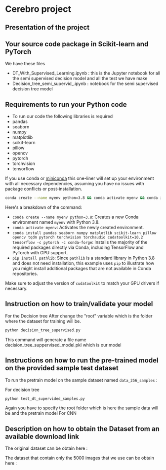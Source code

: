 # Cerebro project

## Presentation of the project

## Your source code package in Scikit-learn and PyTorch

We have these files

- DT_With_Supervised_Learning.ipynb  : this is the Jupyter notebook for all the semi supervised decision model and all the test we have make
- Decision_tree_semi_supervid_.ipynb : notebook for the semi supervised decision tree model

## Requirements to run your Python code

- To run our code the following libraries is required
- pandas
- seaborn
- numpy
- matplotlib
- scikit-learn
- pillow
- opencv
- pytorch
- torchvision
- tensorflow

If you use conda  or [miniconda](https://docs.anaconda.com/miniconda/miniconda-install/) this one-liner will set up your environment with all necessary dependencies, assuming you have no issues with package conflicts or post-installation. 

```bash
conda create --name myenv python=3.8 && conda activate myenv && conda install pandas seaborn numpy matplotlib scikit-learn pillow opencv tqdm pytorch torchvision torchaudio cudatoolkit=10.2 tensorflow -c pytorch -c conda-forge && pip install pathlib
```

Here's a breakdown of the command:

- `conda create --name myenv python=3.8`: Creates a new Conda environment named `myenv` with Python 3.8.
- `conda activate myenv`: Activates the newly created environment.
- `conda install pandas seaborn numpy matplotlib scikit-learn pillow opencv tqdm pytorch torchvision torchaudio cudatoolkit=10.2 tensorflow -c pytorch -c conda-forge`: Installs the majority of the required packages directly via Conda, including TensorFlow and PyTorch with GPU support.
- `pip install pathlib`: Since `pathlib` is a standard library in Python 3.8 and does not need installation, this example uses `pip` to illustrate how you might install additional packages that are not available in Conda repositories.

Make sure to adjust the version of `cudatoolkit` to match your GPU drivers if necessary.

## Instruction on how to train/validate your model

For the Decision tree
After change the "root" variable which is the folder where the dataset for training will be. 
        
```bash
python decision_tree_supervised.py
```
        
This command will generate a file name decision_tree_suppervised_model.pkl which is our model

    

## Instructions on how to run the pre-trained model on the provided sample test dataset

To run the pretrain model  on the sample dataset named `data_256_samples` :

For decision tree

```bash
python test_dt_supervided_samples.py
```
Again you have to specify the root folder which is here the sample data will be and the pretrain model
For CNN

## Description on how to obtain the Dataset from an available download link

The original dataset can be obtain here : 

The dataset that contain only the 5000 images that we use can be obtain here :
